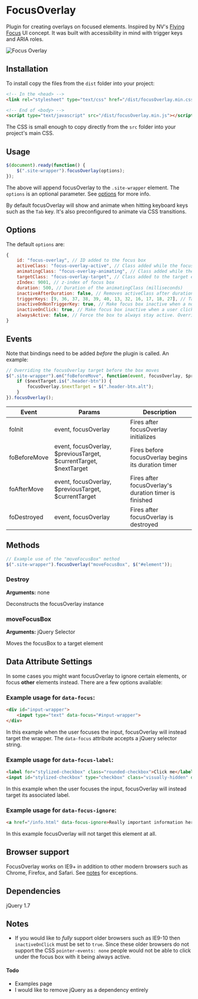 # FocusOverlay

Plugin for creating overlays on focused elements. Inspired by NV's [Flying Focus](https://github.com/NV/flying-focus) UI concept. It was built with accessibility in mind with trigger keys and ARIA roles.

![Focus Overlay](http://i.imgur.com/zMFb7m4.gif)

## Installation

To install copy the files from the `dist` folder into your project:

```html
<!-- In the <head> -->
<link rel="stylesheet" type="text/css" href="/dist/focusOverlay.min.css"/>

<!-- End of <body> -->
<script type="text/javascript" src="/dist/focusOverlay.min.js"></script>
```
The CSS is small enough to copy directly from the `src` folder into your project's main CSS.

## Usage

```js
$(document).ready(function() {
    $(".site-wrapper").focusOverlay(options);
});
```

The above will append focusOverlay to the `.site-wrapper` element. The `options` is an optional parameter. See [options](#options) for more info.

By default focusOverlay will show and animate when hitting keyboard keys such as the `Tab` key. It's also preconfigured to animate via CSS transitions.

## Options

The default `options` are:

```js
{
    id: "focus-overlay", // ID added to the focus box
    activeClass: "focus-overlay-active", // Class added while the focus box is active
    animatingClass: "focus-overlay-animating", // Class added while the focus box is animating
    targetClass: "focus-overlay-target", // Class added to the target element
    zIndex: 9001, // z-index of focus box
    duration: 500, // Duration of the animatingClass (milliseconds)
    inactiveAfterDuration: false, // Removes activeClass after duration
    triggerKeys: [9, 36, 37, 38, 39, 40, 13, 32, 16, 17, 18, 27], // Tab, Arrow Keys, Enter, Space, Shift, Ctrl, Alt, ESC
    inactiveOnNonTriggerKey: true, // Make focus box inactive when a non specified key is pressed
    inactiveOnClick: true, // Make focus box inactive when a user clicks
    alwaysActive: false, // Force the box to always stay active. Overrides inactiveOnClick
}
```

## Events

Note that bindings need to be added *before* the plugin is called. An example:

```js
// Overriding the focusOverlay target before the box moves
$(".site-wrapper").on("foBeforeMove", function(event, focusOverlay, $previousTarget, $currentTarget, $nextTarget) {
    if ($nextTarget.is(".header-btn")) {
        focusOverlay.$nextTarget = $(".header-btn.alt");
    }
}).focusOverlay();
```

Event | Params | Description
------ | -------- | -----------
foInit | event, focusOverlay | Fires after focusOverlay initializes
foBeforeMove | event, focusOverlay, $previousTarget, $currentTarget, $nextTarget | Fires before focusOverlay begins its duration timer
foAfterMove | event, focusOverlay, $previousTarget, $currentTarget | Fires after focusOverlay's duration timer is finished
foDestroyed | event, focusOverlay | Fires after focusOverlay is destroyed

## Methods

```js
// Example use of the "moveFocusBox" method
$(".site-wrapper").focusOverlay("moveFocusBox", $("#element"));
```

### Destroy

**Arguments:** none

Deconstructs the focusOverlay instance

### moveFocusBox

**Arguments:** jQuery Selector

Moves the focusBox to a target element

## Data Attribute Settings

In some cases you might want focusOverlay to ignore certain elements, or focus **other** elements instead. There are a few options available:

### Example usage for `data-focus`:

```html
<div id="input-wrapper">
    <input type="text" data-focus="#input-wrapper">
</div>
```

In this example when the user focuses the input, focusOverlay will instead target the wrapper. The `data-focus` attribute accepts a jQuery selector string.

### Example usage for `data-focus-label`:

```html
<label for="stylized-checkbox" class="rounded-checkbox">Click me</label>
<input id="stylized-checkbox" type="checkbox" class="visually-hidden" data-focus-label>
```

In this example when the user focuses the input, focusOverlay will instead target its associated label.

### Example usage for `data-focus-ignore`:

```html
<a href="/info.html" data-focus-ignore>Really important information here!</a>
```

In this example focusOverlay will not target this element at all.

## Browser support

FocusOverlay works on IE9+ in addition to other modern browsers such as Chrome, Firefox, and Safari. See [notes](#notes) for exceptions.

## Dependencies

jQuery 1.7

## Notes

* If you would like to *fully* support older browsers such as IE9-10 then `inactiveOnClick` must be set to `true`. Since these older browsers do not support the CSS `pointer-events: none` people would not be able to click under the focus box with it being always active.

#### Todo

* Examples page
* I would like to remove jQuery as a dependency entirely